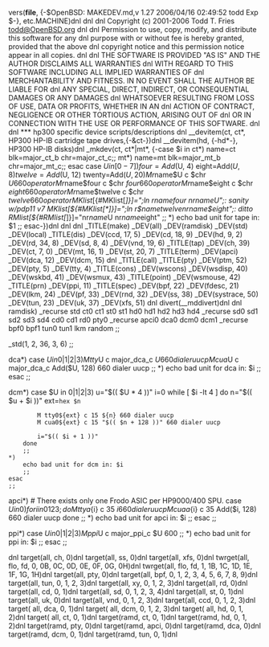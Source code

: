 vers(__file__,
	{-$OpenBSD: MAKEDEV.md,v 1.27 2006/04/16 02:49:52 todd Exp $-},
etc.MACHINE)dnl
dnl
dnl Copyright (c) 2001-2006 Todd T. Fries <todd@OpenBSD.org>
dnl
dnl Permission to use, copy, modify, and distribute this software for any
dnl purpose with or without fee is hereby granted, provided that the above
dnl copyright notice and this permission notice appear in all copies.
dnl
dnl THE SOFTWARE IS PROVIDED "AS IS" AND THE AUTHOR DISCLAIMS ALL WARRANTIES
dnl WITH REGARD TO THIS SOFTWARE INCLUDING ALL IMPLIED WARRANTIES OF
dnl MERCHANTABILITY AND FITNESS. IN NO EVENT SHALL THE AUTHOR BE LIABLE FOR
dnl ANY SPECIAL, DIRECT, INDIRECT, OR CONSEQUENTIAL DAMAGES OR ANY DAMAGES
dnl WHATSOEVER RESULTING FROM LOSS OF USE, DATA OR PROFITS, WHETHER IN AN
dnl ACTION OF CONTRACT, NEGLIGENCE OR OTHER TORTIOUS ACTION, ARISING OUT OF
dnl OR IN CONNECTION WITH THE USE OR PERFORMANCE OF THIS SOFTWARE.
dnl
dnl *** hp300 specific device scripts/descriptions
dnl
__devitem(ct, ct*, HP300 HP-IB cartridge tape drives,{-\&ct-})dnl
__devitem(hd, {-hd*-}, HP300 HP-IB disks)dnl
_mkdev(ct, ct*|mt*,
{-case $i in
	ct*) name=ct blk=major_ct_b chr=major_ct_c;;
	mt*) name=mt blk=major_mt_b chr=major_mt_c;;
	esac
	case $U in
	[0-7])
		four=Add($U, 4) eight=Add($U, 8)
		twelve=Add($U, 12) twenty=Add($U, 20)
		M r$name$U	c $chr $U 660 operator
		M r$name$four	c $chr $four 660 operator
		M r$name$eight	c $chr $eight 660 operator
		M r$name$twelve	c $chr $twelve 660 operator
		MKlist[${#MKlist[*]}]=";ln r$name$four nr$name$U";: sanity w/pdp11 v7
		MKlist[${#MKlist[*]}]=";ln r$name$twelve nr$name$eight";: ditto
		RMlist[${#RMlist[*]}]="nr$name$U nr$name$eight"
		;;
	*)
		echo bad unit for tape in: $1
		;;
	esac-})dnl
dnl
dnl
_TITLE(make)
_DEV(all)
_DEV(ramdisk)
_DEV(std)
_DEV(local)
_TITLE(dis)
_DEV(ccd, 17, 5)
_DEV(cd, 18, 9)
_DEV(hd, 9, 2)
_DEV(rd, 34, 8)
_DEV(sd, 8, 4)
_DEV(vnd, 19, 6)
_TITLE(tap)
_DEV(ch, 39)
_DEV(ct, 7, 0)
_DEV(mt, 16, 1)
_DEV(st, 20, 7)
_TITLE(term)
_DEV(apci)
_DEV(dca, 12)
_DEV(dcm, 15)
dnl _TITLE(call)
_TITLE(pty)
_DEV(ptm, 52)
_DEV(pty, 5)
_DEV(tty, 4)
_TITLE(cons)
_DEV(wscons)
_DEV(wsdisp, 40)
_DEV(wskbd, 41)
_DEV(wsmux, 43)
_TITLE(point)
_DEV(wsmouse, 42)
_TITLE(prn)
_DEV(ppi, 11)
_TITLE(spec)
_DEV(bpf, 22)
_DEV(fdesc, 21)
_DEV(lkm, 24)
_DEV(pf, 33)
_DEV(rnd, 32)
_DEV(ss, 38)
_DEV(systrace, 50)
_DEV(tun, 23)
_DEV(uk, 37)
_DEV(xfs, 51)
dnl
divert(__mddivert)dnl
dnl
ramdisk)
	_recurse std ct0 ct1 st0 st1 hd0 hd1 hd2 hd3 hd4
	_recurse sd0 sd1 sd2 sd3 sd4 cd0 cd1 rd0 pty0
	_recurse apci0 dca0 dcm0 dcm1
	_recurse bpf0 bpf1 tun0 tun1 lkm random
	;;

_std(1, 2, 36, 3, 6)
	;;

dca*)
	case $U in
	0|1|2|3)
		M tty$U c major_dca_c $U 660 dialer uucp
		M cua$U c major_dca_c Add($U, 128) 660 dialer uucp
		;;
	*)
		echo bad unit for dca in: $i
		;;
	esac
	;;

dcm*)
	case $U in
	0|1|2|3)
		u="$(( $U * 4 ))"
		i=0
		while [ $i -lt 4 ]
		do
			n="$(( $u + $i ))"
			ext=`hex $n`

			M tty0${ext} c 15 ${n} 660 dialer uucp
			M cua0${ext} c 15 "$(( $n + 128 ))" 660 dialer uucp

			i="$(( $i + 1 ))"
		done
		;;
	*)
		echo bad unit for dcm in: $i
		;;
	esac
	;;

apci*)
	# There exists only one Frodo ASIC per HP9000/400 SPU.
	case $U in
	0)
		for i in 0 1 2 3; do
			M ttya${i} c 35 ${i} 660 dialer uucp
			M cuaa${i} c 35 Add($i, 128) 660 dialer uucp
		done
		;;
	*)
		echo bad unit for apci in: $i
		;;
	esac
	;;

ppi*)
	case $U in
	0|1|2|3)
		M ppi$U c major_ppi_c $U 600
		;;
	*)
		echo bad unit for ppi in: $i
		;;
	esac
	;;

dnl
target(all, ch, 0)dnl
target(all, ss, 0)dnl
target(all, xfs, 0)dnl
twrget(all, flo, fd, 0, 0B, 0C, 0D, 0E, 0F, 0G, 0H)dnl
twrget(all, flo, fd, 1, 1B, 1C, 1D, 1E, 1F, 1G, 1H)dnl
target(all, pty, 0)dnl
target(all, bpf, 0, 1, 2, 3, 4, 5, 6, 7, 8, 9)dnl
target(all, tun, 0, 1, 2, 3)dnl
target(all, xy, 0, 1, 2, 3)dnl
target(all, rd, 0)dnl
target(all, cd, 0, 1)dnl
target(all, sd, 0, 1, 2, 3, 4)dnl
target(all, st, 0, 1)dnl
target(all, uk, 0)dnl
target(all, vnd, 0, 1, 2, 3)dnl
target(all, ccd, 0, 1, 2, 3)dnl
target( all, dca, 0, 1)dnl
target( all, dcm, 0, 1, 2, 3)dnl
target( all, hd, 0, 1, 2)dnl
target( all, ct, 0, 1)dnl
target(ramd, ct, 0, 1)dnl
target(ramd, hd, 0, 1, 2)dnl
target(ramd, pty, 0)dnl
target(ramd, apci, 0)dnl
target(ramd, dca, 0)dnl
target(ramd, dcm, 0, 1)dnl
target(ramd, tun, 0, 1)dnl
